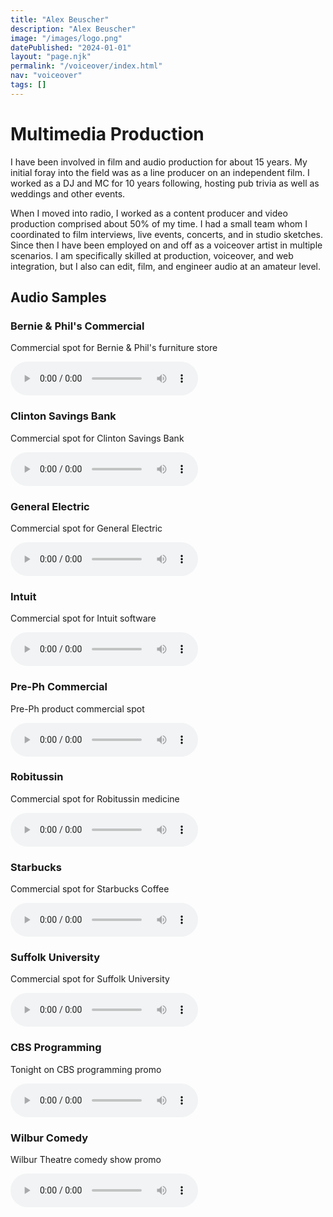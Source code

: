 ```yaml
---
title: "Alex Beuscher"
description: "Alex Beuscher"
image: "/images/logo.png"
datePublished: "2024-01-01"
layout: "page.njk"
permalink: "/voiceover/index.html"
nav: "voiceover"
tags: []
---
```


# Multimedia Production

I have been involved in film and audio production for about 15 years. My initial foray into the field was as a line producer on an independent film. I worked as a DJ and MC for 10 years following, hosting pub trivia as well as weddings and other events.

When I moved into radio, I worked as a content producer and video production comprised about 50% of my time. I had a small team whom I coordinated to film interviews, live events, concerts, and in studio sketches. Since then I have been employed on and off as a voiceover artist in multiple scenarios. I am specifically skilled at production, voiceover, and web integration, but I also can edit, film, and engineer audio at an amateur level.

<section>
<h2>Audio Samples</h2>
<div class="audio-collection">
<article class="audio-item">
<div class="audio-item">
<div class="audio-item__header">
<h3 class="audio-item__title">Bernie & Phil's Commercial</h3>
<p class="audio-item__description">Commercial spot for Bernie & Phil's furniture store</p>
</div>
<div class="audio-player">
<audio controls>
<source src="audio/audiosample_bernies.mp3" type="audio/mpeg">
Your browser does not support the audio element.
</audio>
</div>
</div>
</article>

<article class="audio-item">
<div class="audio-item">
<div class="audio-item__header">
<h3 class="audio-item__title">Clinton Savings Bank</h3>
<p class="audio-item__description">Commercial spot for Clinton Savings Bank</p>
</div>
<div class="audio-player">
<audio controls>
<source src="audio/audiosample_clintonsavings.mp3" type="audio/mpeg">
Your browser does not support the audio element.
</audio>
</div>
</div>
</article>

<article class="audio-item">
<div class="audio-item">
<div class="audio-item__header">
<h3 class="audio-item__title">General Electric</h3>
<p class="audio-item__description">Commercial spot for General Electric</p>
</div>
<div class="audio-player">
<audio controls>
<source src="audio/audiosample_ge.mp3" type="audio/mpeg">
Your browser does not support the audio element.
</audio>
</div>
</div>
</article>

<article class="audio-item">
<div class="audio-item">
<div class="audio-item__header">
<h3 class="audio-item__title">Intuit</h3>
<p class="audio-item__description">Commercial spot for Intuit software</p>
</div>
<div class="audio-player">
<audio controls>
<source src="audio/audiosample_intuit.mp3" type="audio/mpeg">
Your browser does not support the audio element.
</audio>
</div>
</div>
</article>

<article class="audio-item">
<div class="audio-item">
<div class="audio-item__header">
<h3 class="audio-item__title">Pre-Ph Commercial</h3>
<p class="audio-item__description">Pre-Ph product commercial spot</p>
</div>
<div class="audio-player">
<audio controls>
<source src="audio/audiosample_preph.mp3" type="audio/mpeg">
Your browser does not support the audio element.
</audio>
</div>
</div>
</article>

<article class="audio-item">
<div class="audio-item">
<div class="audio-item__header">
<h3 class="audio-item__title">Robitussin</h3>
<p class="audio-item__description">Commercial spot for Robitussin medicine</p>
</div>
<div class="audio-player">
<audio controls>
<source src="audio/audiosample_robitussin.mp3" type="audio/mpeg">
Your browser does not support the audio element.
</audio>
</div>
</div>
</article>

<article class="audio-item">
<div class="audio-item">
<div class="audio-item__header">
<h3 class="audio-item__title">Starbucks</h3>
<p class="audio-item__description">Commercial spot for Starbucks Coffee</p>
</div>
<div class="audio-player">
<audio controls>
<source src="audio/audiosample_starbucks.mp3" type="audio/mpeg">
Your browser does not support the audio element.
</audio>
</div>
</div>
</article>

<article class="audio-item">
<div class="audio-item">
<div class="audio-item__header">
<h3 class="audio-item__title">Suffolk University</h3>
<p class="audio-item__description">Commercial spot for Suffolk University</p>
</div>
<div class="audio-player">
<audio controls>
<source src="audio/audiosample_suffolk.mp3" type="audio/mpeg">
Your browser does not support the audio element.
</audio>
</div>
</div>
</article>

<article class="audio-item">
<div class="audio-item">
<div class="audio-item__header">
<h3 class="audio-item__title">CBS Programming</h3>
<p class="audio-item__description">Tonight on CBS programming promo</p>
</div>
<div class="audio-player">
<audio controls>
<source src="audio/audiosample_tonightoncbs.mp3" type="audio/mpeg">
Your browser does not support the audio element.
</audio>
</div>
</div>
</article>

<article class="audio-item">
<div class="audio-item">
<div class="audio-item__header">
<h3 class="audio-item__title">Wilbur Comedy</h3>
<p class="audio-item__description">Wilbur Theatre comedy show promo</p>
</div>
<div class="audio-player">
<audio controls>
<source src="audio/audiosample_wilburcomedy.mp3" type="audio/mpeg">
Your browser does not support the audio element.
</audio>
</div>
</div>
</article>
</div>
</section>
